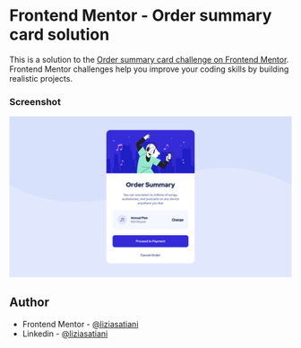 # Frontend Mentor - Order summary card solution

This is a solution to the [Order summary card challenge on Frontend Mentor](https://www.frontendmentor.io/challenges/order-summary-component-QlPmajDUj). Frontend Mentor challenges help you improve your coding skills by building realistic projects. 

### Screenshot

![](./images/Screenshot%202023-05-07%20at%2013.03.08.png)


## Author

- Frontend Mentor - [@liziasatiani](https://www.frontendmentor.io/profile/liziasatiani)
- Linkedin - [@liziasatiani](https://www.linkedin.com/in/lizi-asatiani/)

